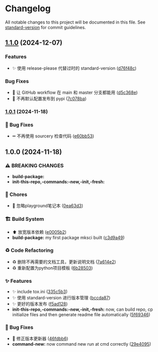 # Changelog

All notable changes to this project will be documented in this file. See [standard-version](https://github.com/conventional-changelog/standard-version) for commit guidelines.

## [1.1.0](https://github.com/SongshGeo/Python-Project-Template/compare/v1.0.1...v1.1.0) (2024-12-07)


### Features

* :sparkles: 使用 release-please 代替过时的 standard-version ([d76f48c](https://github.com/SongshGeo/Python-Project-Template/commit/d76f48cf319555c22d027f5d2d793bf4d7545bd1))


### Bug Fixes

* :bug: 让 GitHub workflow 在 main 和 master 分支都能用 ([d5c368e](https://github.com/SongshGeo/Python-Project-Template/commit/d5c368e59e08fe9a3c6c46be63cab246e9789cb5))
* :green_heart: 不再默认配置发布到 pypi ([7c078ba](https://github.com/SongshGeo/Python-Project-Template/commit/7c078ba0f047ebf6d26a19d715764a4394b090cf))

### [1.0.1](https://github.com/SongshGeo/Python-Project-Template/compare/v1.0.0...v1.0.1) (2024-11-18)


### 🐛 Bug Fixes

* :heavy_minus_sign: 不再使用 sourcery 检查代码 ([e60bb53](https://github.com/SongshGeo/Python-Project-Template/commit/e60bb53b6e26f30e616b12596157a189a8cefaea))

## 1.0.0 (2024-11-18)


### ⚠ BREAKING CHANGES

* **build-package:** 
* **init-this-repo,-commands:-new,-init,-fresh:** 

### 🔧 Chores

* :see_no_evil: 忽略playground笔记本 ([0ea63d3](https://github.com/SongshGeo/Python-Project-Template/commit/0ea63d34a40f8ab5eef41105e98e9166ab170802))


### 🏗️ Build System

* :arrow_up: 放宽版本依赖 ([e0005b2](https://github.com/SongshGeo/Python-Project-Template/commit/e0005b29a3b23351ae959ba62a370b7ba668caf6))
* **build-package:** my first package mksci built ([c3d9a49](https://github.com/SongshGeo/Python-Project-Template/commit/c3d9a497e01a554876703b1335c1b3db1314facb))


### ♻️ Code Refactoring

* :recycle: 删除不再需要的文档工具，更新说明文档 ([7a614e2](https://github.com/SongshGeo/Python-Project-Template/commit/7a614e235c8b862d24fcc6428b62d2a59a94bf01))
* :recycle: 重新配置为python项目模板 ([6b28503](https://github.com/SongshGeo/Python-Project-Template/commit/6b28503fbb2424d110a7edb9ab50efe6af92a99c))


### ✨ Features

* :sparkles: include tox.ini ([335c5b3](https://github.com/SongshGeo/Python-Project-Template/commit/335c5b3b9927ee6c3dbcd0242f97c4a82ade3c49))
* :sparkles: 使用 standard-version 进行版本管理 ([bccda87](https://github.com/SongshGeo/Python-Project-Template/commit/bccda87c86295fe3b0f034b7864a6077c760a7d3))
* :sparkles: 更好的版本发布 ([f5ad128](https://github.com/SongshGeo/Python-Project-Template/commit/f5ad128751959e128ffa11b4c142dbb5bbf8ffec))
* **init-this-repo,-commands:-new,-init,-fresh:** now, can build repo, cp initialize files and then generate readme file automatically ([5f69346](https://github.com/SongshGeo/Python-Project-Template/commit/5f693461647e9b73c5968d93f095b87401410251))


### 🐛 Bug Fixes

* :green_heart: 修正版本更新器 ([46fdbb6](https://github.com/SongshGeo/Python-Project-Template/commit/46fdbb6b7c3f32e9186b20346b63cfa9b7d65a4b))
* **command-new:** now command new run at cmd correctly ([29e4095](https://github.com/SongshGeo/Python-Project-Template/commit/29e4095fd49781c68b779f3be00ff868271a1099))
